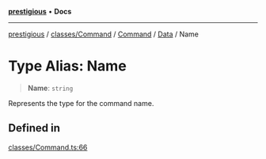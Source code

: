[**prestigious**](../../../../../../../README.md) • **Docs**

***

[prestigious](../../../../../../../README.md) / [classes/Command](../../../../../README.md) / [Command](../../../README.md) / [Data](../README.md) / Name

# Type Alias: Name

> **Name**: `string`

Represents the type for the command name.

## Defined in

[classes/Command.ts:66](https://github.com/LightBlueGamer/Prestigious/blob/0cab475f7a09d3ad5cc01bbd453a1ccfa07d4865/src/lib/classes/Command.ts#L66)
